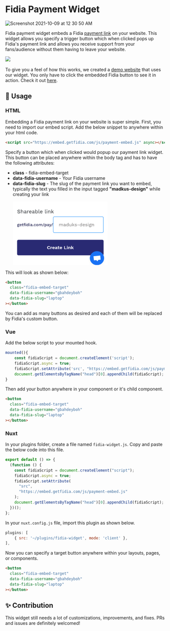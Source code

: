 # Fidia Payment Widget

<img width="1232" alt="Screenshot 2021-10-09 at 12 30 50 AM" src="https://user-images.githubusercontent.com/29985200/136634468-e4c09e65-8685-4b8c-ac7c-aef26cf1d1f3.png">

Fidia payment widget embeds a Fidia [payment link](https://getfidia.com/payment-links) on your website. This widget allows you specify a trigger button which when clicked pops up Fidia's payment link and allows you receive support from your fans/audience without them having to leave your website.

<img height="80px" src="https://res.cloudinary.com/fidia/image/upload/v1633732179/Payment_Button_1_wdddah.png"/>

To give you a feel of how this works, we created a [demo website](https://embed.getfidia.com/example/) that uses our widget. You only have to click the embedded Fidia button to see it in action. Check it out [here](https://embed.getfidia.com/example/).

## 🚀 Usage

### HTML

Embedding a Fidia payment link on your website is super simple. First, you need to import our embed script. Add the below snippet to anywhere within your html code.

```html
<script src="https://embed.getfidia.com/js/payment-embed.js" async></script>
```

Specify a button which when clicked would popup our payment link widget. This button can be placed anywhere within the body tag and has to have the following attributes:

- **class** - fidia-embed-target
- **data-fidia-username** - Your Fidia username
- **data-fidia-slug** - The slug of the payment link you want to embed, typically the text you filled in the input tagged **"madkus-design"** while creating your link
  <img src=images/slug.png width=300 height=200 style="margin:15px 15px 15px 0px;display:block">

This will look as shown below:

```html
<button
  class="fidia-embed-target"
  data-fidia-username="gbahdeyboh"
  data-fidia-slug="laptop"
></button>
```

You can add as many buttons as desired and each of them will be replaced by Fidia's custom button.

### Vue

Add the below script to your mounted hook.

```javascript
mounted(){
    const fidiaScript = document.createElement('script');
    fidiaScript.async = true;
    fidiaScript.setAttribute('src', "https://embed.getfidia.com/js/payment-embed.js");
    document.getElementsByTagName("head")[0].appendChild(fidiaScript);
}
```

Then add your button anywhere in your component or it's child component.

```html
<button
  class="fidia-embed-target"
  data-fidia-username="gbahdeyboh"
  data-fidia-slug="laptop"
></button>
```

### Nuxt

In your plugins folder, create a file named `fidia-widget.js`. Copy and paste the below code into this file.

```javascript
export default () => {
  (function () {
    const fidiaScript = document.createElement("script");
    fidiaScript.async = true;
    fidiaScript.setAttribute(
      "src",
      "https://embed.getfidia.com/js/payment-embed.js"
    );
    document.getElementsByTagName("head")[0].appendChild(fidiaScript);
  })();
};
```

In your `nuxt.config.js` file, import this plugin as shown below.

```javascript
plugins: [
    { src: '~/plugins/fidia-widget', mode: 'client' },
],
```

Now you can specify a target button anywhere within your layouts, pages, or components.

```html
<button
  class="fidia-embed-target"
  data-fidia-username="gbahdeyboh"
  data-fidia-slug="laptop"
></button>
```

## ✨ Contribution

This widget still needs a lot of customizations, improvements, and fixes. PRs and issues are definitely welcomed!

